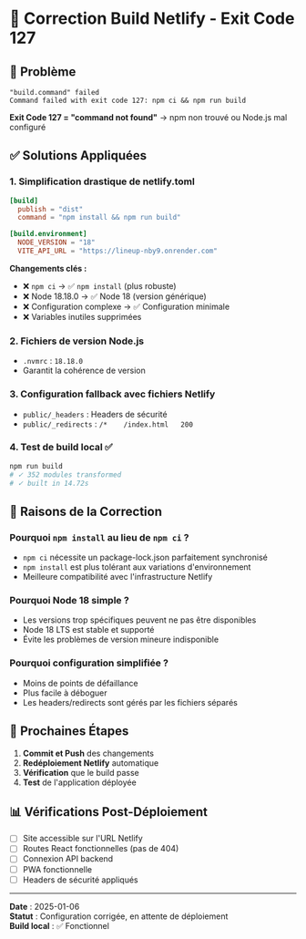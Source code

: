 # 🔧 Correction Build Netlify - Exit Code 127

## 🚨 Problème
```
"build.command" failed
Command failed with exit code 127: npm ci && npm run build
```

**Exit Code 127 = "command not found"** → npm non trouvé ou Node.js mal configuré

## ✅ Solutions Appliquées

### 1. **Simplification drastique de netlify.toml**
```toml
[build]
  publish = "dist"
  command = "npm install && npm run build"

[build.environment]
  NODE_VERSION = "18"
  VITE_API_URL = "https://lineup-nby9.onrender.com"
```

**Changements clés :**
- ❌ `npm ci` → ✅ `npm install` (plus robuste)
- ❌ Node 18.18.0 → ✅ Node 18 (version générique)
- ❌ Configuration complexe → ✅ Configuration minimale
- ❌ Variables inutiles supprimées

### 2. **Fichiers de version Node.js**
- `.nvmrc` : `18.18.0`
- Garantit la cohérence de version

### 3. **Configuration fallback avec fichiers Netlify**
- `public/_headers` : Headers de sécurité
- `public/_redirects` : `/*    /index.html   200`

### 4. **Test de build local ✅**
```bash
npm run build
# ✓ 352 modules transformed
# ✓ built in 14.72s
```

## 🎯 Raisons de la Correction

### Pourquoi `npm install` au lieu de `npm ci` ?
- `npm ci` nécessite un package-lock.json parfaitement synchronisé
- `npm install` est plus tolérant aux variations d'environnement
- Meilleure compatibilité avec l'infrastructure Netlify

### Pourquoi Node 18 simple ?
- Les versions trop spécifiques peuvent ne pas être disponibles
- Node 18 LTS est stable et supporté
- Évite les problèmes de version mineure indisponible

### Pourquoi configuration simplifiée ?
- Moins de points de défaillance
- Plus facile à déboguer
- Les headers/redirects sont gérés par les fichiers séparés

## 🔄 Prochaines Étapes

1. **Commit et Push** des changements
2. **Redéploiement Netlify** automatique
3. **Vérification** que le build passe
4. **Test** de l'application déployée

## 📊 Vérifications Post-Déploiement

- [ ] Site accessible sur l'URL Netlify
- [ ] Routes React fonctionnelles (pas de 404)
- [ ] Connexion API backend
- [ ] PWA fonctionnelle
- [ ] Headers de sécurité appliqués

---

**Date** : 2025-01-06  
**Statut** : Configuration corrigée, en attente de déploiement  
**Build local** : ✅ Fonctionnel 